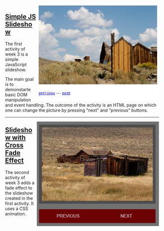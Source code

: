 <img src="./Simple JS Slideshow.PNG" width="400" align="right">

## [Simple JS Slideshow](./Simple%20JS%20Slideshow)

The first activity of week 3 is a simple JavaScript slideshow. 

The main goal is to demonstarte basic DOM manipulation and event handling. The outcome of the activity is an HTML page on which one can change the picture by pressing "next" and "previous" buttons. 

---
<img src="./Slideshow with Cross Fade.PNG" width="400" align="right">


## [Slideshow with Cross Fade Effect](./Slideshow%20with%20Cross%20Fade%20Effect)

The second activity of week 3 adds a fade effect to the slideshow created in the first activity. It uses a CSS animation. 
